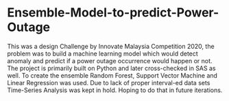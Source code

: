 # Ensemble-Model-to-predict-Power-Outage
This was a design Challenge by Innovate Malaysia Competition 2020, the problem was to build a machine learning model which would detect anomaly and predict if a power outage occurrence would happen or not. The project is primarily built on Python and later cross-checked in SAS as well. To create the ensemble  Random Forest, Support Vector Machine and Linear Regression was used. Due to lack of proper interval-ed data sets Time-Series Analysis was kept in hold. Hoping to do that in future iterations.  
